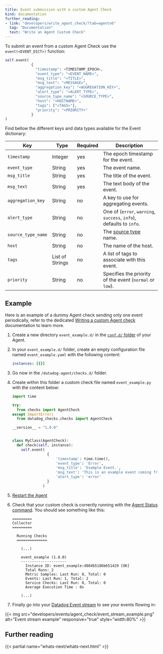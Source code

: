 ```yaml
---
title: Event submission with a custom Agent Check
kind: documentation
further_reading:
- link: "developers/write_agent_check/?tab=agentv6"
  tag: "Documentation"
  text: "Write an Agent Custom Check"
---
```


To submit an event from a custom Agent Check use the `event(<EVENT_DICT>)` function:

```python
self.event(
            {
              "timestamp": <TIMESTAMP_EPOCH>,
              "event_type": "<EVENT_NAME>",
              "msg_title": "<TITLE>",
              "msg_text": "<MESSAGE>",
              "aggregation_key": "<AGGREGATION_KEY>",
              "alert_type": "<ALERT_TYPE>",
              "source_type_name": "<SOURCE_TYPE>",
              "host": "<HOSTNAME>",
              "tags": ["<TAGS>"],
              "priority": "<PRIORITY>"
            }
)
```

Find bellow the different keys and data types available for the Event dictionary:

| Key                | Type            | Required | Description                                                         |
| -----              | ---             | ----     | ----                                                                |
| `timestamp`        | Integer         | yes      | The epoch timestamp for the event.                                  |
| `event_type`       | String          | yes      | The event name.                                                     |
| `msg_title`        | String          | yes      | The title of the event.                                             |
| `msg_text`         | String          | yes      | The text body of the event.                                         |
| `aggregation_key`  | String          | no       | A key to use for aggregating events.                                |
| `alert_type`       | String          | no       | One of (`error`, `warning`, `success`, `info`), defaults to `info`. |
| `source_type_name` | String          | no       | The [source type][1] name.                                          |
| `host`             | String          | no       | The name of the host.                                               |
| `tags`             | List of Strings | no       | A list of tags to associate with this event.                        |
| `priority`         | String          | no       | Specifies the priority of the event (`normal` or `low`).            |


## Example

Here is an example of a dummy Agent check sending only one event periodically, refer to the dedicated [Writing a custom Agent check][2] documentation to learn more.

1. Create a new directory `event_example.d/` in the [`conf.d/` folder][3] of your Agent.

2. In your `event_example.d/` folder, create an empty configuration file named `event_example.yaml` with the following content:

    ```yaml
    instances: [{}]
    ```

3. Go now in the `/datadog-agent/checks.d/` folder.
2. Create within this folder a custom check file named `event_example.py` with the content below:

    ```python
    import time

    try:
      from checks import AgentCheck
    except ImportError:
      from datadog_checks.checks import AgentCheck

    __version__ = "1.0.0"


    class MyClass(AgentCheck):
      def check(self, instance):
        self.event(
                    {
                        'timestamp': time.time(),
                        'event_type': 'Error',
                        'msg_title': 'Example Event.',
                        'msg_text': 'This is an example event coming from the Datadog Documentation.',
                        'alert_type': 'error'
                    }
                  )
    ```

3. [Restart the Agent][4]

4. Check that your custom check is correctly running with the [Agent Status command][5]. You should see something like this:

    ```
    =========
    Collector
    =========

      Running Checks
      ==============

        (...)

        event_example (1.0.0)
        ---------------------
          Instance ID: event_example:d884b5186b651429 [OK]
          Total Runs: 2
          Metric Samples: Last Run: 0, Total: 0
          Events: Last Run: 1, Total: 2
          Service Checks: Last Run: 0, Total: 0
          Average Execution Time : 0s

        (...)
    ```
5. Finally go into your [Datadog Event stream][6] to see your events flowing in:

{{< img src="developers/events/agent_check/event_stream_example.png" alt="Event stream example" responsive="true" style="width:80%" >}}

## Further reading

{{< partial name="whats-next/whats-next.html" >}}

[1]: /integrations/faq/list-of-api-source-attribute-value
[2]: /developers/write_agent_check
[3]: /agent/guide/agent-configuration-files/#agent-configuration-directory
[4]: /agent/guide/agent-commands/#restart-the-agent
[5]: https://docs.datadoghq.com/agent/guide/agent-commands/?tab=agentv6#agent-information
[6]: https://app.datadoghq.com/event/stream
